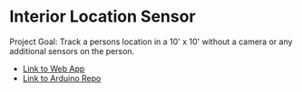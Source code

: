 # Interior Location Sensor
Project Goal: Track a persons location in a 10' x 10' without a camera or any additional sensors on the person.

* [Link to Web App](https://serene-reaches-34295.herokuapp.com/)
* [Link to Arduino Repo](https://github.com/csgreen3/iot_interior_location/blob/master/distanceAngle/distanceAngle.ino)
